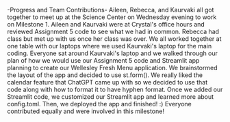 -Progress and Team Contributions-
Aileen, Rebecca, and Kaurvaki all got together to meet up at the Science Center on Wednesday evening to work on Milestone 1. Aileen and Kaurvaki were at Crystal's office hours and reviewed Assignment 5 code to see what we had in common. Rebecca had class but met up with us once her class was over. We all worked together at one table with our laptops where we used Kaurvaki's laptop for the main coding. Everyone sat around Kaurvaki's laptop and we walked through our plan of how we would use our Assignment 5 code and Streamlit app planning to create our Wellesley Fresh Menu application. We brainstormed the layout of the app and decided to use st.form(). We really liked the calendar feature that ChatGPT came up with so we decided to use that code along with how to format it to have hyphen format. Once we added our Streamlit code, we customized our Streamlit app and learned more about config.toml. Then, we deployed the app and finished! :)
Everyone contributed equally and were involved in this milestone!